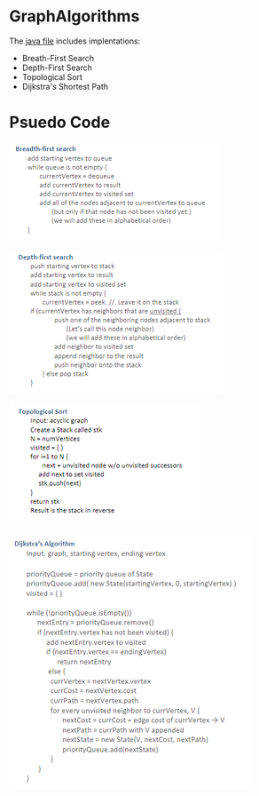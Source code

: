# GraphAlgorithms

The [java file](GraphAlgorithms.java) includes implentations:
- Breath-First Search
- Depth-First Search
- Topological Sort
- Dijkstra's Shortest Path 

# Psuedo Code

![BFS Psuedo](images/bfsPsuedo.png)

![DFS Psuedo](images/dfsPsuedo.png)

![TS Psuedo](images/tsPsuedo.png)

![DA Psuedo](images/daPsuedo.png)
